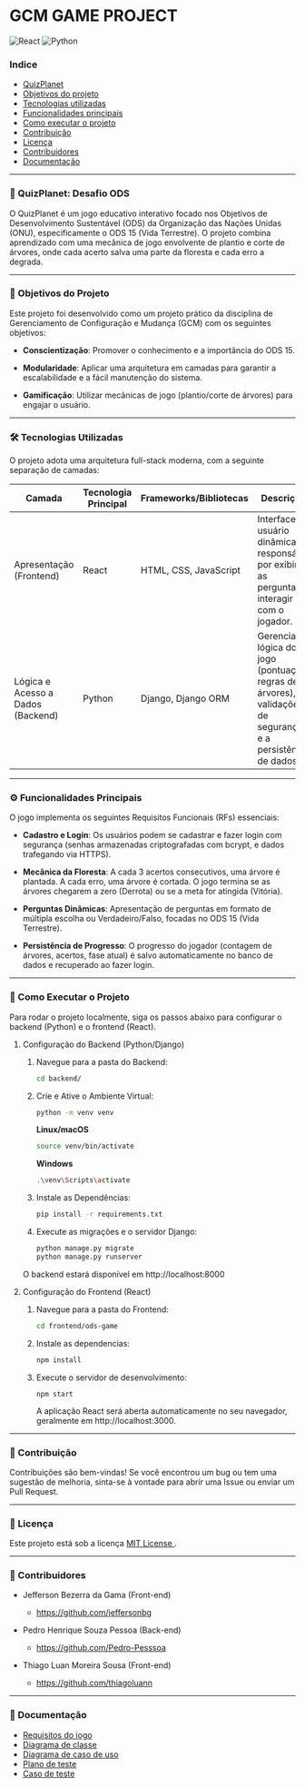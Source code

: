 # GCM GAME PROJECT
![React](https://img.shields.io/badge/react-%2320232a.svg?style=for-the-badge&logo=react&logoColor=%2361DAFB) ![Python](https://img.shields.io/badge/python-3670A0?style=for-the-badge&logo=python&logoColor=ffdd54)

### Indice
- [QuizPlanet](#-quizplanet-desafio-ods)
- [Objetivos do projeto](#-objetivos-do-projeto)
- [Tecnologias utilizadas](#-como-executar-o-projeto)
- [Funcionalidades principais](#️-funcionalidades-principais)
- [Como executar o projeto](#-como-executar-o-projeto)
- [Contribuição](#-contribuição)
- [Licença](#-licença)
- [Contribuidores](#-contribuidores)
- [Documentação](#-documentação)


---

### 🌳 QuizPlanet: Desafio ODS

O QuizPlanet é um jogo educativo interativo focado nos Objetivos de Desenvolvimento Sustentável (ODS) da Organização das Nações Unidas (ONU), especificamente o ODS 15 (Vida Terrestre). O projeto combina aprendizado com uma mecânica de jogo envolvente de plantio e corte de árvores, onde cada acerto salva uma parte da floresta e cada erro a degrada.

---

### 🎯 Objetivos do Projeto

Este projeto foi desenvolvido como um projeto prático da disciplina de Gerenciamento de Configuração e Mudança (GCM) com os seguintes objetivos:

- **Conscientização**: Promover o conhecimento e a importância do ODS 15.

- **Modularidade**: Aplicar uma arquitetura em camadas para garantir a escalabilidade e a fácil manutenção do sistema.

- **Gamificação**: Utilizar mecânicas de jogo (plantio/corte de árvores) para engajar o usuário.

---

### 🛠️ Tecnologias Utilizadas

O projeto adota uma arquitetura full-stack moderna, com a seguinte separação de camadas:

| Camada                            | Tecnologia Principal | Frameworks/Bibliotecas  | Descrição                                                                                                     |
| --------------------------------- | -------------------- | ----------------------- | ------------------------------------------------------------------------------------------------------------- |
| Apresentação (Frontend)           | React                | HTML, CSS, JavaScript   | Interface de usuário dinâmica, responsável por exibir as perguntas e interagir com o jogador.                 |
| Lógica e Acesso a Dados (Backend) | Python               | Django, Django ORM | Gerencia a lógica do jogo (pontuação, regras de árvores), validações de segurança, e a persistência de dados. |

---

### ⚙️ Funcionalidades Principais

O jogo implementa os seguintes Requisitos Funcionais (RFs) essenciais:

- **Cadastro e Login**: Os usuários podem se cadastrar e fazer login com segurança (senhas armazenadas criptografadas com bcrypt, e dados trafegando via HTTPS).

- **Mecânica da Floresta**: A cada 3 acertos consecutivos, uma árvore é plantada. A cada erro, uma árvore é cortada. O jogo termina se as árvores chegarem a zero (Derrota) ou se a meta for atingida (Vitória).

- **Perguntas Dinâmicas**: Apresentação de perguntas em formato de múltipla escolha ou Verdadeiro/Falso, focadas no ODS 15 (Vida Terrestre).

- **Persistência de Progresso**: O progresso do jogador (contagem de árvores, acertos, fase atual) é salvo automaticamente no banco de dados e recuperado ao fazer login.

---

### 🚀 Como Executar o Projeto

Para rodar o projeto localmente, siga os passos abaixo para configurar o backend (Python) e o frontend (React).

1. Configuração do Backend (Python/Django)

   1. Navegue para a pasta do Backend:

      ```bash
      cd backend/
      ```

   2. Crie e Ative o Ambiente Virtual:

      ```bash
      python -m venv venv
      ```

      **Linux/macOS**

      ```bash
      source venv/bin/activate
      ```

      **Windows**

      ```bash
      .\venv\Scripts\activate
      ```

   3. Instale as Dependências:
      ```bash
      pip install -r requirements.txt
      ```
   4. Execute as migrações e o servidor Django:
      ```bash
      python manage.py migrate
      python manage.py runserver
      ```

   O backend estará disponível em http://localhost:8000


 2. Configuração do Frontend (React)
    1. Navegue para a pasta do Frontend:
        ```bash
        cd frontend/ods-game
        ```

    2. Instale as dependencias:
        ```bash
        npm install
        ```

    3. Execute o servidor de desenvolvimento:
        ```
        npm start
        ```

        A aplicação React será aberta automaticamente no seu navegador, geralmente em http://localhost:3000.


---

### 🤝 Contribuição
Contribuições são bem-vindas! Se você encontrou um bug ou tem uma sugestão de melhoria, sinta-se à vontade para abrir uma Issue ou enviar um Pull Request.

---

### 📄 Licença
Este projeto está sob a licença [ MIT License ](https://github.com/jeffersonbg/GCM-GAME-PROJECT?tab=MIT-1-ov-file).

---

### 🤝 Contribuidores 

- Jefferson Bezerra da Gama (Front-end) 
    - https://github.com/jeffersonbg

- Pedro Henrique Souza Pessoa (Back-end)
    - https://github.com/Pedro-Pesssoa

- Thiago Luan Moreira Sousa (Front-end)
    - https://github.com/thiagoluann


---

### 🔗 Documentação
- [Requisitos do jogo](https://docs.google.com/document/d/1lUXlBRyqNz9rVae9b8zsJsYV0vEYcgdMuAr1WiOTskY/edit?tab=t.0)
- [Diagrama de classe](https://docs.google.com/document/d/1yWixvAzlnHq2CHt0LwuWt3nCclA4Jcqk7iz9Stoy9oI/edit?tab=t.0)
- [Diagrama de caso de uso](https://docs.google.com/document/d/1N6QFBOHwAw0s4N8kH5zivTLoxWTyY_rW6iF1yUaWBU8/edit?tab=t.0)
- [Plano de teste](https://docs.google.com/document/d/1eKKqIHF77yxDSQ3RtKv5W5tHM_5xKljXWdFKDcMkQog/edit?usp=sharing)
- [Caso de teste](https://docs.google.com/document/d/1o3us2Y70kHfacvwnVPKKwn8vnCYAGLcyksNvyp1t9uE/edit?tab=t.0)

